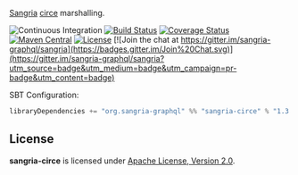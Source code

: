 [Sangria](http://sangria-graphql.org/) [circe](http://circe.io) marshalling.

![Continuous Integration](https://github.com/sangria-graphql/sangria-circe/workflows/Continuous%20Integration/badge.svg)
[![Build Status](https://travis-ci.org/sangria-graphql/sangria-circe.svg?branch=master)](https://travis-ci.org/sangria-graphql/sangria-circe)
[![Coverage Status](http://coveralls.io/repos/sangria-graphql/sangria-circe/badge.svg?branch=master&service=github)](http://coveralls.io/github/sangria-graphql/sangria-circe?branch=master)
[![Maven Central](https://maven-badges.herokuapp.com/maven-central/org.sangria-graphql/sangria-circe_2.12/badge.svg)](https://maven-badges.herokuapp.com/maven-central/org.sangria-graphql/sangria-circe_2.12)
[![License](http://img.shields.io/:license-Apache%202-brightgreen.svg)](http://www.apache.org/licenses/LICENSE-2.0.txt)
[![Join the chat at https://gitter.im/sangria-graphql/sangria](https://badges.gitter.im/Join%20Chat.svg)](https://gitter.im/sangria-graphql/sangria?utm_source=badge&utm_medium=badge&utm_campaign=pr-badge&utm_content=badge)

SBT Configuration:

```scala
libraryDependencies += "org.sangria-graphql" %% "sangria-circe" % "1.3.1"
```

## License

**sangria-circe** is licensed under [Apache License, Version 2.0](http://www.apache.org/licenses/LICENSE-2.0).
